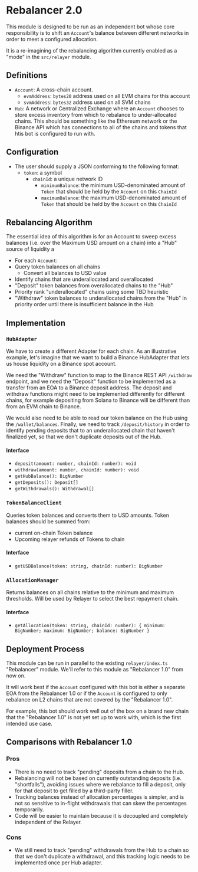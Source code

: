 # Rebalancer 2.0

This module is designed to be run as an independent bot whose core responsibility is to shift an `Account`'s balance between different networks in order to meet a configured allocation.

It is a re-imagining of the rebalancing algorithm currently enabled as a "mode" in the `src/relayer` module.

## Definitions

- `Account`: A cross-chain account.
  - `evmAddress`: `bytes20` address used on all EVM chains for this account
  - `svmAddress`: `bytes32` address used on all SVM chains
- `Hub`: A network or Centralized Exchange where an `Account` chooses to store excess inventory from which to rebalance to under-allocated chains. This should be something like the Ethereum network or the Binance API which has connections to all of the chains and tokens that htis bot is configured to run with.

## Configuration

- The user should supply a JSON conforming to the following format:
  - `token`: a symbol
    - `chainId`: a unique network ID
      - `minimumBalance`: the minimum USD-denominated amount of `Token` that should be held by the `Account` on this `ChainId`
      - `maximumBalance`: the maximum USD-denominated amount of `Token` that should be held by the `Account` on this `ChainId`

## Rebalancing Algorithm

The essential idea of this algorithm is for an Account to sweep excess balances (i.e. over the Maximum USD amount on a chain) into a "Hub" source of liquidity a

- For each `Account`:
- Query token balances on all chains
  - Convert all balances to USD value
- Identify chains that are underallocated and overallocated
- "Deposit" token balances from overallocated chains to the "Hub"
- Priority rank "underallocated" chains using some TBD heuristic
- "Withdraw" token balances to underallocated chains from the "Hub" in priority order until there is insufficient balance in the Hub

## Implementation

### `HubAdapter`

We have to create a different Adapter for each chain. As an illustrative example, let's imagine that we want to build a Binance HubAdapter that lets us house liquidity on a Binance spot account.

We need the "Withdraw" function to map to the Binance REST API `/withdraw` endpoint, and we need the "Deposit" function to be implemented as a transfer from an EOA to a Binance deposit address. The deposit and withdraw functions might need to be implemented differently for different chains, for example depositing from Solana to Binance will be different than from an EVM chain to Binance.

We would also need to be able to read our token balance on the Hub using the `/wallet/balances`. Finally, we need to track `/deposit/history` in order to identify pending deposits that to an underallocated chain that haven't finalized yet, so that we don't duplicate deposits out of the Hub.

#### Interface

- `deposit(amount: number, chainId: number): void`
- `withdraw(amount: number, chainId: number): void`
- `getHubBalance(): BigNumber`
- `getDeposits(): Deposit[]`
- `getWithdrawals(): Withdrawal[]`

### `TokenBalanceClient`

Queries token balances and converts them to USD amounts. Token balances should be summed from:

- current on-chain Token balance
- Upcoming relayer refunds of Tokens to chain

#### Interface

- `getUSDBalance(token: string, chainId: number): BigNumber`

### `AllocationManager`

Returns balances on all chains relative to the minimum and maximum thresholds. Will be used by Relayer to select the best repayment chain.

#### Interface

- `getAllocation(token: string, chainId: number): { minimum: BigNumber; maximum: BigNumber; balance: BigNumber }`

## Deployment Process

This module can be run in parallel to the existing `relayer/index.ts` "Rebalancer" module. We'll refer to this module as "Rebalancer 1.0" from now on. 

It will work best if the `Account` configured with this bot is either a separate EOA from the Rebalancer 1.0 or if the `Account` is configured to only rebalance on L2 chains that are not covered by the "Rebalancer 1.0". 

For example, this bot should work well out of the box on a brand new chain that the "Rebalancer 1.0" is not yet set up to work with, which is the first intended use case.

## Comparisons with Rebalancer 1.0

### Pros

- There is no need to track "pending" deposits from a chain to the Hub.
- Rebalancing will not be based on currently outstanding deposits (i.e. "shortfalls"), avoiding issues where we rebalance to fill a deposit, only for that deposit to get filled by a third-party filler.
- Tracking balances instead of allocation percentages is simpler, and is not so sensitive to in-flight withdrawals that can skew the percentages temporarily.
- Code will be easier to maintain because it is decoupled and completely independent of the Relayer.

### Cons

- We still need to track "pending" withdrawals from the Hub to a chain so that we don't duplicate a withdrawal, and this tracking logic needs to be implemented once per Hub adapter.